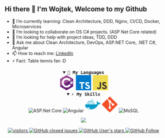 ## Hi there 👋 I'm Wojtek, Welcome to my Github

- 🌱 I’m currently learning: Clean Architecture, DDD, Nginx, CI/CD, Docker, Microservices
- 👯 I’m looking to collaborate on OS C# projects. (ASP Net Core related)
- 🤔 I’m looking for help with project ideas, TDD, DDD
- 💬 Ask me about Clean Architecture, DevOps, ASP.NET Core, .NET C#, Angular
- 📫 How to reach me: [LinkedIn](https://www.linkedin.com/in/wojciech-gawinski)
- ⚡ Fact: Table tennis fan :D

<p align="center">
  <details align="center" open>
    <summary><samp><b> 🚀 My Languages </b> </samp> </summary>
  <img src = 'https://github.com/devicons/devicon/blob/master/icons/csharp/csharp-original.svg' alt='C#' width='50'/>
  <img src = 'https://github.com/devicons/devicon/blob/master/icons/typescript/typescript-original.svg' alt='TS' width='50'/>
  <img src = 'https://raw.githubusercontent.com/devicons/devicon/master/icons/javascript/javascript-original.svg' alt='JS' width='50'/>
  </details>
    <details align="center" open>
    <summary><samp> <b>⚡️ My Skills </b> </samp> </summary>
  <img src = 'https://www.campusmvp.es/img/cursos/curso-core-mvc.png?v=1.0.3' alt='ASP.Net Core' width='50'/>
  <img src = 'https://cdn.worldvectorlogo.com/logos/angular-icon.svg' alt='Angular' width='50'/>
  <img src = 'https://github.com/devicons/devicon/blob/master/icons/docker/docker-plain.svg' alt='Docker' width='50'/>
  <img src = 'https://github.com/devicons/devicon/blob/master/icons/git/git-plain.svg' alt='Git' width='50'/>
  <img src = 'https://cdn.iconscout.com/icon/free/png-512/sql-4-190807.png' alt='MsSQL' width='50'/>
	    
  </details>
</p>

<p align="center">
<a href="https://github.com/sk0gen/sk0gen">
	<img width="450px" src="https://github-readme-stats.vercel.app/api?username=sk0gen&title_color=ffffff&theme=vue-dark&show_icons=true&count_private=true&hide_border=true" />
</p>


<p></p>


<p align="center">
	<img alt="visitors" src="https://visitor-badge.glitch.me/badge?page_id=sk0gen" />
	<img alt="GitHub closed issues" src="https://img.shields.io/github/issues-closed/sk0gen/sk0gen">
	<img alt="GitHub User's stars" src="https://img.shields.io/github/stars/sk0gen?style=flat" />
	<img alt="GitHub Follow" src="https://img.shields.io/github/followers/sk0gen?label=followers&logo=GitHub&style=flat" />
	</a>
</p>
<!--START_SECTION:activity-->
